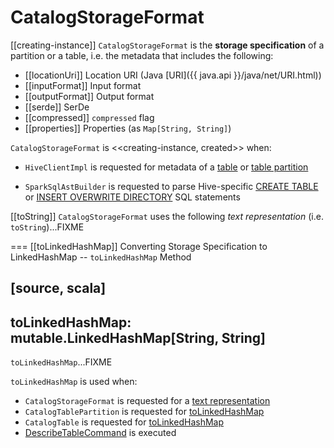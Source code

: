 # CatalogStorageFormat

[[creating-instance]]
`CatalogStorageFormat` is the **storage specification** of a partition or a table, i.e. the metadata that includes the following:

* [[locationUri]] Location URI (Java [URI]({{ java.api }}/java/net/URI.html))
* [[inputFormat]] Input format
* [[outputFormat]] Output format
* [[serde]] SerDe
* [[compressed]] `compressed` flag
* [[properties]] Properties (as `Map[String, String]`)

`CatalogStorageFormat` is <<creating-instance, created>> when:

* `HiveClientImpl` is requested for metadata of a [table](hive/HiveClientImpl.md#getTableOption) or [table partition](hive/HiveClientImpl.md#fromHivePartition)

* `SparkSqlAstBuilder` is requested to parse Hive-specific [CREATE TABLE](sql/SparkSqlAstBuilder.md#visitCreateHiveTable) or [INSERT OVERWRITE DIRECTORY](sql/SparkSqlAstBuilder.md#visitInsertOverwriteHiveDir) SQL statements

[[toString]]
`CatalogStorageFormat` uses the following *text representation* (i.e. `toString`)...FIXME

=== [[toLinkedHashMap]] Converting Storage Specification to LinkedHashMap -- `toLinkedHashMap` Method

[source, scala]
----
toLinkedHashMap: mutable.LinkedHashMap[String, String]
----

`toLinkedHashMap`...FIXME

`toLinkedHashMap` is used when:

* `CatalogStorageFormat` is requested for a [text representation](#toString)
* `CatalogTablePartition` is requested for [toLinkedHashMap](CatalogTablePartition.md#toLinkedHashMap)
* `CatalogTable` is requested for [toLinkedHashMap](CatalogTable.md#toLinkedHashMap)
* [DescribeTableCommand](logical-operators/DescribeTableCommand.md) is executed
